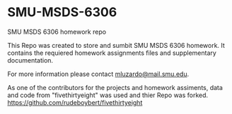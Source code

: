 # SMU-MSDS-6306
SMU MSDS 6306 homework repo

This Repo was created to store and sumbit SMU MSDS 6306 homework. It contains the requiered homework assignments files and supplementary documentation. 

For more information please contact mluzardo@mail.smu.edu. 

As one of the contributors for the projects and homework assiments, data and code from "fivethirtyeight" was used and thier Repo was forked. https://github.com/rudeboybert/fivethirtyeight 
